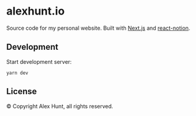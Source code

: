 # alexhunt.io

Source code for my personal website. Built with [Next.js](https://nextjs.org/) and [react-notion](https://github.com/splitbee/react-notion).

## Development

Start development server:

    yarn dev

## License

© Copyright Alex Hunt, all rights reserved.
